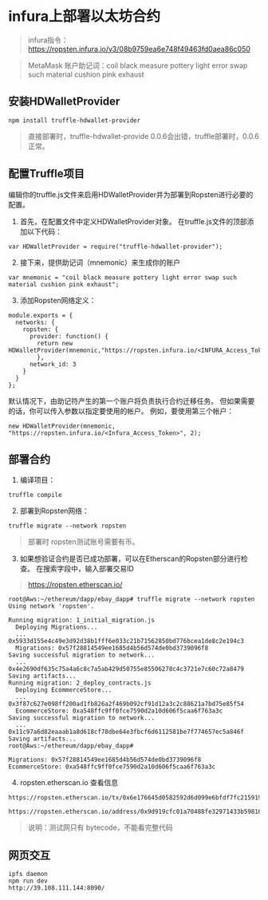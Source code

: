 
# infura上部署以太坊合约
>infura指令：https://ropsten.infura.io/v3/08b9759ea6e748f49463fd0aea86c050

> MetaMask 账户助记词：coil black measure pottery light error swap such material cushion pink exhaust

## 安装HDWalletProvider 
```
npm install truffle-hdwallet-provider
```
> 直接部署时，truffle-hdwallet-provide 0.0.6会出错，truffle部署时，0.0.6正常。
## 配置Truffle项目
编辑你的truffle.js文件来启用HDWalletProvider并为部署到Ropsten进行必要的配置。

1. 首先，在配置文件中定义HDWalletProvider对象。 在truffle.js文件的顶部添加以下代码：
```
var HDWalletProvider = require("truffle-hdwallet-provider");
```
2. 接下来，提供助记词（mnemonic）来生成你的账户
```
var mnemonic = "coil black measure pottery light error swap such material cushion pink exhaust";
```
3. 添加Ropsten网络定义：
```
module.exports = { 
  networks: { 
    ropsten: { 
      provider: function() { 
        return new HDWalletProvider(mnemonic,"https://ropsten.infura.io/<INFURA_Access_Token>") 
        }, 
      network_id: 3 
    }
  } 
};

```
默认情况下，由助记符产生的第一个账户将负责执行合约迁移任务。 但如果需要的话，你可以传入参数以指定要使用的帐户。 例如，要使用第三个帐户：
```
new HDWalletProvider(mnemonic, "https://ropsten.infura.io/<Infura_Access_Token>", 2);
```

## 部署合约
1. 编译项目：
```
truffle compile
```
2. 部署到Ropsten网络：
```
truffle migrate --network ropsten
```
> 部署时 ropsten测试账号需要有币。
3. 如果想验证合约是否已成功部署，可以在Etherscan的Ropsten部分进行检查。 在搜索字段中，输入部署交易ID
> https://ropsten.etherscan.io/
```
root@Aws:~/ethereum/dapp/ebay_dapp# truffle migrate --network ropsten
Using network 'ropsten'.

Running migration: 1_initial_migration.js
  Deploying Migrations...
  ... 0x5933d155e4c49e3d92d38b1fff6e033c21b71562850bd776bcea1de8c2e194c3
  Migrations: 0x57f28814549ee1685d4b56d574de0bd3739096f8
Saving successful migration to network...
  ... 0x4e2690df635c75a4a6c8c7a5ab429d50755e85506278c4c3721e7c60c72a8479
Saving artifacts...
Running migration: 2_deploy_contracts.js
  Deploying EcommerceStore...
  ... 0x3f87c627e098ff200ad1fb826a2f469b092cf91d12a3c2c88621a7bd75e85f54
  EcommerceStore: 0xa548ffc9ff0fce7590d2a10d606f5caa6f763a3c
Saving successful migration to network...
  ... 0x11c97a6d82eaaab1a8d618cf78dbe64e3fbcf6d6112581be7f774657ec5a846f
Saving artifacts...
root@Aws:~/ethereum/dapp/ebay_dapp#
```

```  
Migrations: 0x57f28814549ee1685d4b56d574de0bd3739096f8
EcommerceStore: 0xa548ffc9ff0fce7590d2a10d606f5caa6f763a3c
```
4. ropsten.etherscan.io 查看信息
``` 
https://ropsten.etherscan.io/tx/0x6e176645d0582592d6d099e6bfdf7fc21591908b8846255b063ab3c6f3197728
```
``` code
https://ropsten.etherscan.io/address/0x9d919cfc01a70488fe32971433b598166d4c212c#code
```
> 说明：测试网只有 bytecode，不能看完整代码
## 网页交互
```
ipfs daemon
npm run dev
http://39.108.111.144:8090/
```
